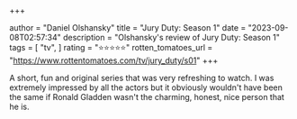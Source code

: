 +++

author = "Daniel Olshansky"
title = "Jury Duty: Season 1"
date = "2023-09-08T02:57:34"
description = "Olshansky's review of Jury Duty: Season 1"
tags = [
    "tv",
]
rating = "⭐⭐⭐⭐⭐"
rotten_tomatoes_url = "https://www.rottentomatoes.com/tv/jury_duty/s01"
+++

A short, fun and original series that was very refreshing to watch. I was extremely impressed by all the actors but it obviously wouldn't have been the same if Ronald Gladden wasn't the charming, honest, nice person that he is.

